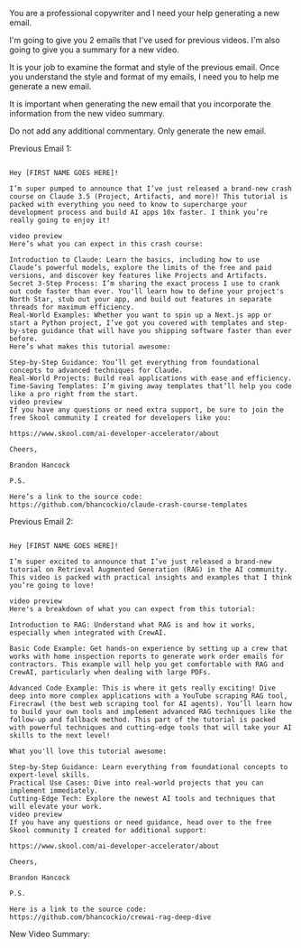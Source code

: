 You are a professional copywriter and I need your help generating a new email.

I'm going to give you 2 emails that I've used for previous videos. I'm also going to give you a summary for a new video.

It is your job to examine the format and style of the previous email. Once you understand the style and format of my emails, I need you to help me generate a new email.

It is important when generating the new email that you incorporate the information from the new video summary.

Do not add any additional commentary. Only generate the new email.

Previous Email 1:

```

Hey [FIRST NAME GOES HERE]!

I’m super pumped to announce that I’ve just released a brand-new crash course on Claude 3.5 (Project, Artifacts, and more)! This tutorial is packed with everything you need to know to supercharge your development process and build AI apps 10x faster. I think you’re really going to enjoy it!

video preview​
Here’s what you can expect in this crash course:

Introduction to Claude: Learn the basics, including how to use Claude’s powerful models, explore the limits of the free and paid versions, and discover key features like Projects and Artifacts.
Secret 3-Step Process: I’m sharing the exact process I use to crank out code faster than ever. You'll learn how to define your project's North Star, stub out your app, and build out features in separate threads for maximum efficiency.
Real-World Examples: Whether you want to spin up a Next.js app or start a Python project, I’ve got you covered with templates and step-by-step guidance that will have you shipping software faster than ever before.
Here’s what makes this tutorial awesome:

Step-by-Step Guidance: You’ll get everything from foundational concepts to advanced techniques for Claude.
Real-World Projects: Build real applications with ease and efficiency.
Time-Saving Templates: I’m giving away templates that’ll help you code like a pro right from the start.
video preview​
If you have any questions or need extra support, be sure to join the free Skool community I created for developers like you:

​https://www.skool.com/ai-developer-accelerator/about​

Cheers,

Brandon Hancock

P.S.

Here’s a link to the source code: https://github.com/bhancockio/claude-crash-course-templates​
```

Previous Email 2:

```

Hey [FIRST NAME GOES HERE]!

I’m super excited to announce that I’ve just released a brand-new tutorial on Retrieval Augmented Generation (RAG) in the AI community. This video is packed with practical insights and examples that I think you’re going to love!

video preview​
Here's a breakdown of what you can expect from this tutorial:

Introduction to RAG: Understand what RAG is and how it works, especially when integrated with CrewAI.

Basic Code Example: Get hands-on experience by setting up a crew that works with home inspection reports to generate work order emails for contractors. This example will help you get comfortable with RAG and CrewAI, particularly when dealing with large PDFs.

Advanced Code Example: This is where it gets really exciting! Dive deep into more complex applications with a YouTube scraping RAG tool, Firecrawl (the best web scraping tool for AI agents). You’ll learn how to build your own tools and implement advanced RAG techniques like the follow-up and fallback method. This part of the tutorial is packed with powerful techniques and cutting-edge tools that will take your AI skills to the next level!

What you'll love this tutorial awesome:

Step-by-Step Guidance: Learn everything from foundational concepts to expert-level skills.
Practical Use Cases: Dive into real-world projects that you can implement immediately.
Cutting-Edge Tech: Explore the newest AI tools and techniques that will elevate your work.
video preview​
If you have any questions or need guidance, head over to the free Skool community I created for additional support:

​https://www.skool.com/ai-developer-accelerator/about​

Cheers,

Brandon Hancock

P.S.

Here is a link to the source code: https://github.com/bhancockio/crewai-rag-deep-dive​
```

New Video Summary:
